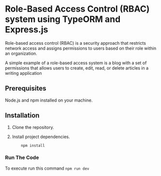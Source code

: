 # Role-Based Access Control (RBAC) system using TypeORM and Express.js

Role-based access control (RBAC) is a security approach that restricts network access and assigns permissions to users based on their role within an organization.

A simple example of a role-based access system is a blog with a set of permissions that allows users to create, edit, read, or delete articles in a writing application

## Prerequisites

Node.js and npm installed on your machine.

## Installation

1. Clone the repository.
   
2. Install project dependencies.
   ``` npm init
       npm install 
    ```

### Run The Code
To execute run this command ```npm run dev```